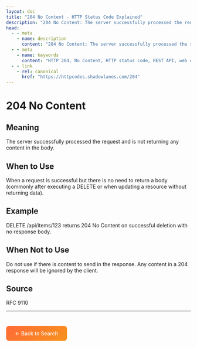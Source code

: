 ```yaml
---
layout: doc
title: "204 No Content - HTTP Status Code Explained"
description: "204 No Content: The server successfully processed the request and is not returning any content in the body."
head:
  - - meta
    - name: description
      content: "204 No Content: The server successfully processed the request and is not returning any content in the body."
  - - meta
    - name: keywords
      content: "HTTP 204, No Content, HTTP status code, REST API, web development"
  - - link
    - rel: canonical
      href: "https://httpcodes.shadowlanes.com/204"
---
```


# 204 No Content

## Meaning

The server successfully processed the request and is not returning any content in the body.

## When to Use

When a request is successful but there is no need to return a body (commonly after executing a DELETE or when updating a resource without returning data).

## Example

DELETE /api/items/123 returns 204 No Content on successful deletion with no response body.

## When Not to Use

Do not use if there is content to send in the response. Any content in a 204 response will be ignored by the client.

## Source

RFC 9110

---

<div style="margin-top: 40px;">
  <a href="/" style="display: inline-block; padding: 12px 24px; background: linear-gradient(135deg, #ff6b35, #f7931e); color: white; text-decoration: none; border-radius: 8px; font-weight: 500;">← Back to Search</a>
</div>
